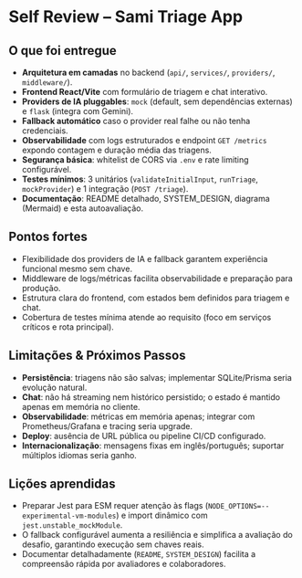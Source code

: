 # Self Review – Sami Triage App

## O que foi entregue
- **Arquitetura em camadas** no backend (`api/`, `services/`, `providers/`, `middleware/`).
- **Frontend React/Vite** com formulário de triagem e chat interativo.
- **Providers de IA pluggables**: `mock` (default, sem dependências externas) e `flask` (integra com Gemini).
- **Fallback automático** caso o provider real falhe ou não tenha credenciais.
- **Observabilidade** com logs estruturados e endpoint `GET /metrics` expondo contagem e duração média das triagens.
- **Segurança básica**: whitelist de CORS via `.env` e rate limiting configurável.
- **Testes mínimos**: 3 unitários (`validateInitialInput`, `runTriage`, `mockProvider`) e 1 integração (`POST /triage`).
- **Documentação**: README detalhado, SYSTEM_DESIGN, diagrama (Mermaid) e esta autoavaliação.

## Pontos fortes
- Flexibilidade dos providers de IA e fallback garantem experiência funcional mesmo sem chave.
- Middleware de logs/métricas facilita observabilidade e preparação para produção.
- Estrutura clara do frontend, com estados bem definidos para triagem e chat.
- Cobertura de testes mínima atende ao requisito (foco em serviços críticos e rota principal).

## Limitações & Próximos Passos
- **Persistência**: triagens não são salvas; implementar SQLite/Prisma seria evolução natural.
- **Chat**: não há streaming nem histórico persistido; o estado é mantido apenas em memória no cliente.
- **Observabilidade**: métricas em memória apenas; integrar com Prometheus/Grafana e tracing seria upgrade.
- **Deploy**: ausência de URL pública ou pipeline CI/CD configurado.
- **Internacionalização**: mensagens fixas em inglês/português; suportar múltiplos idiomas seria ganho.

## Lições aprendidas
- Preparar Jest para ESM requer atenção às flags (`NODE_OPTIONS=--experimental-vm-modules`) e import dinâmico com `jest.unstable_mockModule`.
- O fallback configurável aumenta a resiliência e simplifica a avaliação do desafio, garantindo execução sem chaves reais.
- Documentar detalhadamente (`README`, `SYSTEM_DESIGN`) facilita a compreensão rápida por avaliadores e colaboradores.
